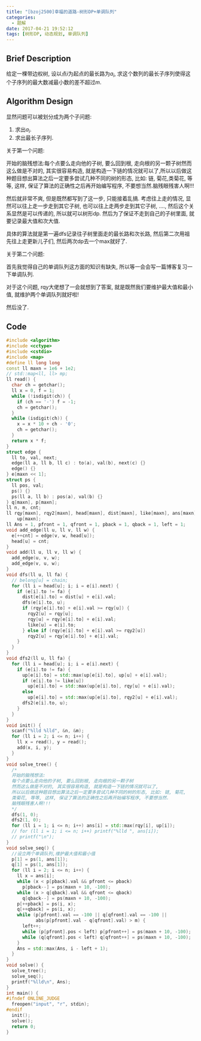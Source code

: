 ```yaml
---
title: "[bzoj2500]幸福的道路-树形DP+单调队列"
categories:
  - 题解
date: 2017-04-21 19:52:12
tags: [树形DP, 动态规划, 单调队列]
---
```


## Brief Description

给定一棵带边权树, 设以点$i$为起点的最长路为$a_i$, 求这个数列的最长子序列使得这个子序列的最大数减最小数的差不超过$m$.

<!--more-->



## Algorithm Design

显然问题可以被划分成为两个子问题:

1. 求出$a_i$.
2. 求出最长子序列.

关于第一个问题:

开始的脑残想法:每个点要么走向他的子树, 要么回到根, 走向根的另一颗子树然而这么做是不对的, 其实很容易构造, 就是构造一下链的情况就可以了,所以以后做这种题目想出算法之后一定要多尝试几种不同的树的形态, 比如: 链, 菊花,类菊花, 等等, 这样, 保证了算法的正确性之后再开始编写程序, 不要想当然.脑残眼残害人啊!!!

然后就非常不爽, 但是既然都写到了这一步, 只能接着乱搞. 考虑往上走的情况, 显然可以往上走一步走到其它子树, 也可以往上走两步走到其它子树, ...., 然后这个关系显然是可以传递的, 所以就可以树形dp. 然后为了保证不走到自己的子树里面, 就要记录最大值和次大值.

具体的算法就是第一遍dfs记录往子树里面走的最长路和次长路, 然后第二次用祖先往上走更新儿子们, 然后两次dp去一个max就好了.



关于第二个问题:

首先我觉得自己的单调队列这方面的知识有缺失, 所以等一会会写一篇博客复习一下单调队列.

对于这个问题, rqy大佬想了一会就想到了答案, 就是既然我们要维护最大值和最小值, 就维护两个单调队列就好啦!

然后没了.



## Code

```c++
#include <algorithm>
#include <cctype>
#include <cstdio>
#include <map>
#define ll long long
const ll maxn = 1e6 + 1e2;
// std::map<ll, ll> mp;
ll read() {
  char ch = getchar();
  ll x = 0, f = 1;
  while (!isdigit(ch)) {
    if (ch == '-') f = -1;
    ch = getchar();
  }
  while (isdigit(ch)) {
    x = x * 10 + ch - '0';
    ch = getchar();
  }
  return x * f;
}
struct edge {
  ll to, val, next;
  edge(ll a, ll b, ll c) : to(a), val(b), next(c) {}
  edge() {}
} e[maxn << 1];
struct ps {
  ll pos, val;
  ps() {}
  ps(ll a, ll b) : pos(a), val(b) {}
} q[maxn], p[maxn];
ll n, m, cnt;
ll rqy[maxn], rqy2[maxn], head[maxn], dist[maxn], like[maxn], ans[maxn],
    up[maxn];
ll Ans = 1, pfront = 1, qfront = 1, pback = 1, qback = 1, left = 1;
void add_edge(ll u, ll v, ll w) {
  e[++cnt] = edge(v, w, head[u]);
  head[u] = cnt;
}
void add(ll u, ll v, ll w) {
  add_edge(u, v, w);
  add_edge(v, u, w);
}
void dfs(ll u, ll fa) {
  // belong[u] = chain;
  for (ll i = head[u]; i; i = e[i].next) {
    if (e[i].to != fa) {
      dist[e[i].to] = dist[u] + e[i].val;
      dfs(e[i].to, u);
      if (rqy[e[i].to] + e[i].val >= rqy[u]) {
        rqy2[u] = rqy[u];
        rqy[u] = rqy[e[i].to] + e[i].val;
        like[u] = e[i].to;
      } else if (rqy[e[i].to] + e[i].val >= rqy2[u])
        rqy2[u] = rqy[e[i].to] + e[i].val;
    }
  }
}
void dfs2(ll u, ll fa) {
  for (ll i = head[u]; i; i = e[i].next) {
    if (e[i].to != fa) {
      up[e[i].to] = std::max(up[e[i].to], up[u] + e[i].val);
      if (e[i].to != like[u])
        up[e[i].to] = std::max(up[e[i].to], rqy[u] + e[i].val);
      else
        up[e[i].to] = std::max(up[e[i].to], rqy2[u] + e[i].val);
      dfs2(e[i].to, u);
    }
  }
}
void init() {
  scanf("%lld %lld", &n, &m);
  for (ll i = 2; i <= n; i++) {
    ll x = read(), y = read();
    add(x, i, y);
  }
}
void solve_tree() {
  /*
  开始的脑残想法:
  每个点要么走向他的子树, 要么回到根, 走向根的另一颗子树
  然而这么做是不对的, 其实很容易构造, 就是构造一下链的情况就可以了,
  所以以后做这种题目想出算法之后一定要多尝试几种不同的树的形态, 比如: 链, 菊花,
  类菊花, 等等, 这样, 保证了算法的正确性之后再开始编写程序, 不要想当然.
  脑残眼残害人啊!!!
  */
  dfs(1, 0);
  dfs2(1, 0);
  for (ll i = 1; i <= n; i++) ans[i] = std::max(rqy[i], up[i]);
  // for (ll i = 1; i <= n; i++) printf("%lld ", ans[i]);
  // printf("\n");
}
void solve_seq() {
  //设立两个单调队列,维护最大值和最小值
  p[1] = ps(1, ans[1]);
  q[1] = ps(1, ans[1]);
  for (ll i = 2; i <= n; i++) {
    ll x = ans[i];
    while (x < p[pback].val && pfront <= pback)
      p[pback--] = ps(maxn + 10, -100);
    while (x > q[qback].val && qfront <= qback)
      q[qback--] = ps(maxn + 10, -100);
    p[++pback] = ps(i, x);
    q[++qback] = ps(i, x);
    while (p[pfront].val == -100 || q[qfront].val == -100 ||
           abs(p[pfront].val - q[qfront].val) > m) {
      left++;
      while (p[pfront].pos < left) p[pfront++] = ps(maxn + 10, -100);
      while (q[qfront].pos < left) q[qfront++] = ps(maxn + 10, -100);
    }
    Ans = std::max(Ans, i - left + 1);
  }
}
void solve() {
  solve_tree();
  solve_seq();
  printf("%lld\n", Ans);
}
int main() {
#ifndef ONLINE_JUDGE
  freopen("input", "r", stdin);
#endif
  init();
  solve();
  return 0;
}

```

